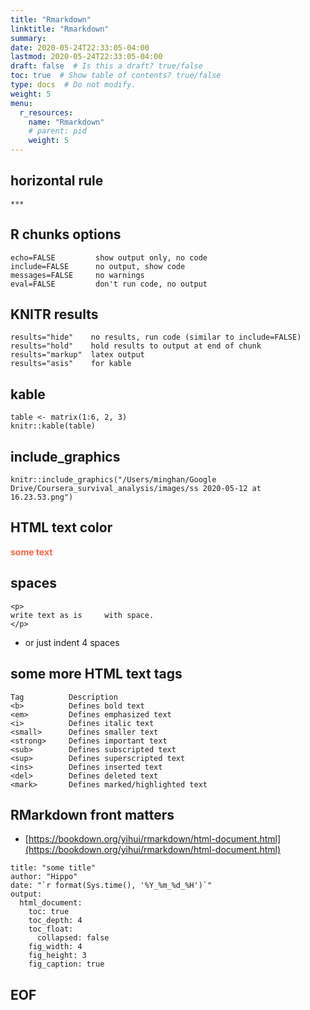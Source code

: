 ```yaml
---
title: "Rmarkdown"
linktitle: "Rmarkdown"
summary:
date: 2020-05-24T22:33:05-04:00
lastmod: 2020-05-24T22:33:05-04:00
draft: false  # Is this a draft? true/false
toc: true  # Show table of contents? true/false
type: docs  # Do not modify.
weight: 5
menu:
  r_resources:
    name: "Rmarkdown"
    # parent: pid
    weight: 5
---
```


<!--
1. replace dirdir with page dir (e.g. r_resources)
2. replace ww with weight, or leave blank to sort pages alphabetically
-->





## horizontal rule
```
***
```

## R chunks options
```
echo=FALSE         show output only, no code
include=FALSE      no output, show code
messages=FALSE     no warnings
eval=FALSE         don't run code, no output
```

## KNITR results
```
results="hide"    no results, run code (similar to include=FALSE)
results="hold"    hold results to output at end of chunk
results="markup"  latex output
results="asis"    for kable
```

## kable
```{r echo=FALSE, results="asis"}
table <- matrix(1:6, 2, 3)
knitr::kable(table)
```

## include_graphics
```{r, echo=FALSE, fig.cap="something", out.width='25%', out.height='25%', fig.align='center'}
knitr::include_graphics("/Users/minghan/Google Drive/Coursera_survival_analysis/images/ss 2020-05-12 at 16.23.53.png")
```

## HTML text color
<span style="color:Tomato">**some text**</span>

## spaces
```
<p>
write text as is     with space.
</p>
```
- or just indent 4 spaces

## some more HTML text tags
```
Tag          Description
<b>          Defines bold text
<em>         Defines emphasized text 
<i>          Defines italic text
<small>      Defines smaller text
<strong>     Defines important text
<sub>        Defines subscripted text
<sup>        Defines superscripted text
<ins>        Defines inserted text
<del>        Defines deleted text
<mark>       Defines marked/highlighted text
```

## RMarkdown front matters
- [https://bookdown.org/yihui/rmarkdown/html-document.html](https://bookdown.org/yihui/rmarkdown/html-document.html)
```
title: "some title"
author: "Hippo"
date: "`r format(Sys.time(), '%Y_%m_%d_%H')`"
output: 
  html_document:
    toc: true
    toc_depth: 4
    toc_float:
      collapsed: false
    fig_width: 4
    fig_height: 3
    fig_caption: true
```


## EOF